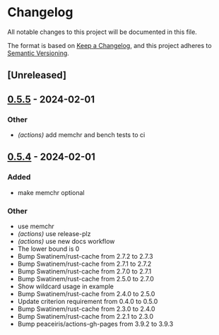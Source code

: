 # Changelog
All notable changes to this project will be documented in this file.

The format is based on [Keep a Changelog](https://keepachangelog.com/en/1.0.0/),
and this project adheres to [Semantic Versioning](https://semver.org/spec/v2.0.0.html).

## [Unreleased]

## [0.5.5](https://github.com/jbr/routefinder/compare/v0.5.4...v0.5.5) - 2024-02-01

### Other
- *(actions)* add memchr and bench tests to ci

## [0.5.4](https://github.com/jbr/routefinder/compare/v0.5.3...v0.5.4) - 2024-02-01

### Added
- make memchr optional

### Other
- use memchr
- *(actions)* use release-plz
- *(actions)* use new docs workflow
- The lower bound is 0
- Bump Swatinem/rust-cache from 2.7.2 to 2.7.3
- Bump Swatinem/rust-cache from 2.7.1 to 2.7.2
- Bump Swatinem/rust-cache from 2.7.0 to 2.7.1
- Bump Swatinem/rust-cache from 2.5.0 to 2.7.0
- Show wildcard usage in example
- Bump Swatinem/rust-cache from 2.4.0 to 2.5.0
- Update criterion requirement from 0.4.0 to 0.5.0
- Bump Swatinem/rust-cache from 2.3.0 to 2.4.0
- Bump Swatinem/rust-cache from 2.2.1 to 2.3.0
- Bump peaceiris/actions-gh-pages from 3.9.2 to 3.9.3
